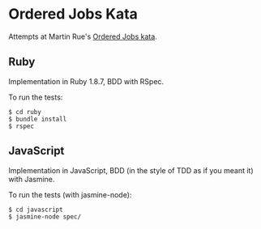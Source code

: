# Ordered Jobs Kata

Attempts at Martin Rue's
[Ordered Jobs kata](http://invalidcast.com/2011/09/the-ordered-jobs-kata).

## Ruby

Implementation in Ruby 1.8.7, BDD with RSpec.

To run the tests:

    $ cd ruby
    $ bundle install
    $ rspec
    
## JavaScript

Implementation in JavaScript, BDD (in the style of TDD as if you meant it) with Jasmine.

To run the tests (with jasmine-node):

    $ cd javascript
    $ jasmine-node spec/